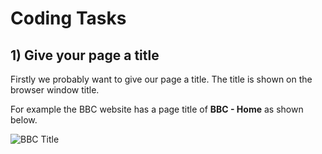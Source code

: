 # Coding Tasks

## 1) Give your page a title

Firstly we probably want to give our page a title. The title is shown on the browser window title.

For example the BBC website has a page title of **BBC - Home** as shown below.

![BBC Title](https://storage.googleapis.com/tech-returners-course/002-html-title.png "Examle of BBC web page title")